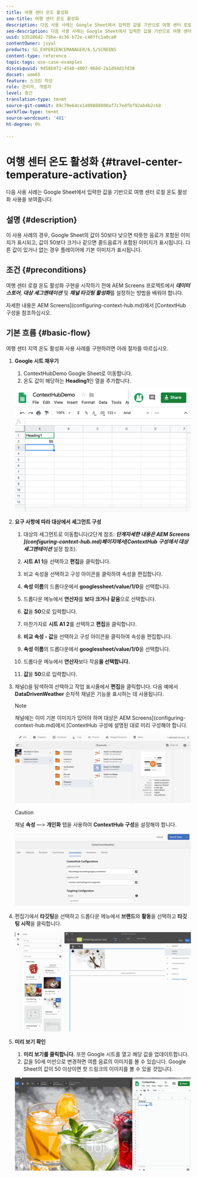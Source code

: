 ```yaml
---
title: 여행 센터 온도 활성화
seo-title: 여행 센터 온도 활성화
description: 다음 사용 사례는 Google Sheet에서 입력한 값을 기반으로 여행 센터 로컬 온도 활성화 사용을 보여줍니다.
seo-description: 다음 사용 사례는 Google Sheet에서 입력한 값을 기반으로 여행 센터 로컬 온도 활성화 사용을 보여줍니다.
uuid: b35286d2-79be-4c36-b72e-c40ffc1a0ca0
contentOwner: jsyal
products: SG_EXPERIENCEMANAGER/6.5/SCREENS
content-type: reference
topic-tags: use-case-examples
discoiquuid: 9d58b971-4540-4007-968d-2a1d94d1fd38
docset: aem65
feature: 스크린 작성
role: 관리자, 개발자
level: 중간
translation-type: tm+mt
source-git-commit: 89c70e64ce1409888800af7c7edfbf92ab4b2c68
workflow-type: tm+mt
source-wordcount: '481'
ht-degree: 0%

---
```



# 여행 센터 온도 활성화 {#travel-center-temperature-activation}

다음 사용 사례는 Google Sheet에서 입력한 값을 기반으로 여행 센터 로컬 온도 활성화 사용을 보여줍니다.

## 설명 {#description}

이 사용 사례의 경우, Google Sheet의 값이 50보다 낮으면 따뜻한 음료가 포함된 이미지가 표시되고, 값이 50보다 크거나 같으면 콜드음료가 포함된 이미지가 표시됩니다. 다른 값이 있거나 없는 경우 플레이어에 기본 이미지가 표시됩니다.

## 조건 {#preconditions}

여행 센터 로컬 온도 활성화 구현을 시작하기 전에 AEM Screens 프로젝트에서 ***데이터 스토어***, ***대상 세그멘테이션*** 및 ***채널 타깃팅 활성화***&#x200B;를 설정하는 방법을 배워야 합니다.

자세한 내용은 AEM Screens](configuring-context-hub.md)에서 [ContextHub 구성을 참조하십시오.

## 기본 흐름 {#basic-flow}

여행 센터 지역 온도 활성화 사용 사례를 구현하려면 아래 절차를 따르십시오.

1. **Google 시트 채우기**

   1. ContextHubDemo Google Sheet로 이동합니다.
   1. 온도 값이 해당하는 **Heading1**&#x200B;인 열을 추가합니다.

   ![screen_shot_2019-05-08at112911am](assets/screen_shot_2019-05-08at112911am.png)

1. **요구 사항에 따라 대상에서 세그먼트 구성**

   1. 대상의 세그먼트로 이동합니다(2단계 참조: ***단계자세한 내용은 AEM Screens ](configuring-context-hub.md)**페이지에서**[ContextHub 구성에서 대상 세그멘테이션*** 설정 참조).

   1. **시트 A1 1**&#x200B;을 선택하고 **편집**&#x200B;을 클릭합니다.

   1. 비교 속성을 선택하고 구성 아이콘을 클릭하여 속성을 편집합니다.
   1. **속성 이름**&#x200B;의 드롭다운에서 **googlessheet/value/1/0**&#x200B;을 선택합니다.

   1. 드롭다운 메뉴에서 **연산자**&#x200B;를 **보다 크거나 같음**&#x200B;으로 선택합니다.

   1. **값**&#x200B;을 **50**&#x200B;으로 입력합니다.

   1. 마찬가지로 **시트 A1 2**&#x200B;를 선택하고 **편집**&#x200B;을 클릭합니다.

   1. **비교 속성 - 값**&#x200B;을 선택하고 구성 아이콘을 클릭하여 속성을 편집합니다.
   1. **속성 이름**&#x200B;의 드롭다운에서 **googlessheet/value/1/0**&#x200B;을 선택합니다.

   1. 드롭다운 메뉴에서 **연산자**&#x200B;보다 작음&#x200B;**을 선택합니다.**

   1. **값**&#x200B;을 **50**&#x200B;으로 입력합니다.

1. 채널()을 탐색하여 선택하고 작업 표시줄에서 **편집**&#x200B;을 클릭합니다. 다음 예에서 **DataDrivenWeather** 순차적 채널은 기능을 표시하는 데 사용됩니다.

   >[!NOTE]
   >
   >채널에는 이미 기본 이미지가 있어야 하며 대상은 AEM Screens](configuring-context-hub.md)에서 [ContextHub 구성에 설명된 대로 미리 구성해야 합니다.

   ![screen_shot_2019-05-08at113022am](assets/screen_shot_2019-05-08at113022am.png)

   >[!CAUTION]
   >
   >채널 **속성** —> **개인화** 탭을 사용하여 **ContextHub** **구성**&#x200B;을 설정해야 합니다.

   ![screen_shot_2019-05-08at114106am](assets/screen_shot_2019-05-08at114106am.png)

1. 편집기에서 **타깃팅**&#x200B;을 선택하고 드롭다운 메뉴에서 **브랜드**&#x200B;와 **활동**&#x200B;을 선택하고 **타깃팅 시작**&#x200B;을 클릭합니다.

   ![new_activity3](assets/new_activity3.gif)

1. **미리 보기 확인**

   1. **미리 보기를 클릭합니다.** 또한 Google 시트를 열고 해당 값을 업데이트합니다.
   1. 값을 50세 미만으로 변경하면 여름 음료의 이미지를 볼 수 있습니다. Google Sheet의 값이 50 이상이면 핫 드링크의 이미지를 볼 수 있을 것입니다.

   ![result3](assets/result3.gif)

